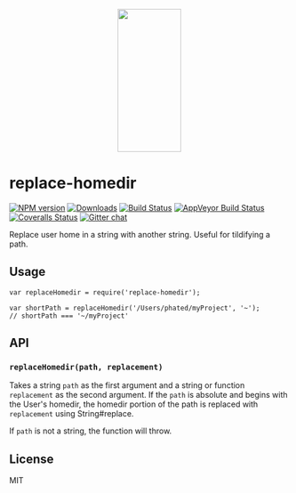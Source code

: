 <p align="center">
  <a href="http://gulpjs.com">
    <img height="257" width="114" src="https://raw.githubusercontent.com/gulpjs/artwork/master/gulp-2x.png">
  </a>
</p>

<h1 id="replace-homedir">replace-homedir</h1>

<p><a href="https://www.npmjs.com/package/replace-homedir"><img src="http://img.shields.io/npm/v/replace-homedir.svg" alt="NPM version" /></a> <a href="https://www.npmjs.com/package/replace-homedir"><img src="http://img.shields.io/npm/dm/replace-homedir.svg" alt="Downloads" /></a> <a href="https://travis-ci.org/gulpjs/replace-homedir"><img src="http://img.shields.io/travis/gulpjs/replace-homedir.svg?label=travis-ci" alt="Build Status" /></a> <a href="https://ci.appveyor.com/project/gulpjs/replace-homedir"><img src="https://img.shields.io/appveyor/ci/gulpjs/replace-homedir.svg?label=appveyor" alt="AppVeyor Build Status" /></a> <a href="https://coveralls.io/r/gulpjs/replace-homedir"><img src="http://img.shields.io/coveralls/gulpjs/replace-homedir/master.svg" alt="Coveralls Status" /></a> <a href="https://gitter.im/gulpjs/gulp"><img src="https://badges.gitter.im/gulpjs/gulp.svg" alt="Gitter chat" /></a></p>

<p>Replace user home in a string with another string. Useful for tildifying a path.</p>

<h2 id="usage">Usage</h2>

<pre><code class="js">var replaceHomedir = require('replace-homedir');

var shortPath = replaceHomedir('/Users/phated/myProject', '~');
// shortPath === '~/myProject'
</code></pre>

<h2 id="api">API</h2>

<h3 id="%60replacehomedirpath%2C-replacement%60"><code>replaceHomedir(path, replacement)</code></h3>

<p>Takes a string <code>path</code> as the first argument and a string or function <code>replacement</code> as the second argument. If the <code>path</code> is absolute and begins with the User's homedir, the homedir portion of the path is replaced with <code>replacement</code> using String#replace.</p>

<p>If <code>path</code> is not a string, the function will throw.</p>

<h2 id="license">License</h2>

<p>MIT</p>
